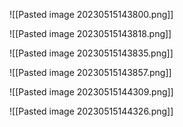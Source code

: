 ![[Pasted image 20230515143800.png]]

![[Pasted image 20230515143818.png]]

![[Pasted image 20230515143835.png]]

![[Pasted image 20230515143857.png]]

![[Pasted image 20230515144309.png]]

![[Pasted image 20230515144326.png]]
